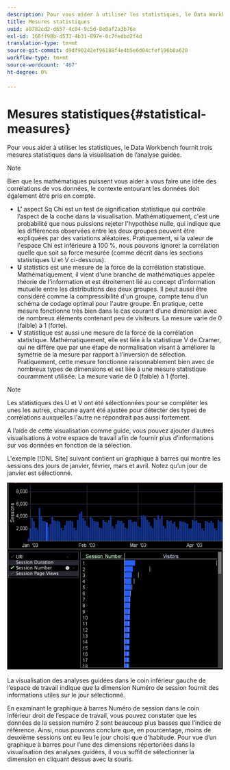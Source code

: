 ```yaml
---
description: Pour vous aider à utiliser les statistiques, le Data Workbench fournit trois mesures statistiques dans la visualisation de l’analyse guidée.
title: Mesures statistiques
uuid: a8782cd2-d657-4c04-9c5d-8e0af2a3b76e
exl-id: 166ff98b-d531-4b31-897e-0c7fedbd2f4d
translation-type: tm+mt
source-git-commit: d9df90242ef96188f4e4b5e6d04cfef196b0a628
workflow-type: tm+mt
source-wordcount: '467'
ht-degree: 0%

---
```


# Mesures statistiques{#statistical-measures}

Pour vous aider à utiliser les statistiques, le Data Workbench fournit trois mesures statistiques dans la visualisation de l’analyse guidée.

>[!NOTE]
>
>Bien que les mathématiques puissent vous aider à vous faire une idée des corrélations de vos données, le contexte entourant les données doit également être pris en compte.

* **L’** aspect Sq Chi est un test de signification statistique qui contrôle l’aspect de la coche dans la visualisation. Mathématiquement, c&#39;est une probabilité que nous puissions rejeter l&#39;hypothèse nulle, qui indique que les différences observées entre les deux groupes peuvent être expliquées par des variations aléatoires. Pratiquement, si la valeur de l&#39;espace Chi est inférieure à 100 %, nous pouvons ignorer la corrélation quelle que soit sa force mesurée (comme décrit dans les sections statistiques U et V ci-dessous).
* **U** statistics est une mesure de la force de la corrélation statistique. Mathématiquement, il vient d&#39;une branche de mathématiques appelée théorie de l&#39;information et est étroitement lié au concept d&#39;information mutuelle entre les distributions des deux groupes. Il peut aussi être considéré comme la compressibilité d&#39;un groupe, compte tenu d&#39;un schéma de codage optimal pour l&#39;autre groupe. En pratique, cette mesure fonctionne très bien dans le cas courant d’une dimension avec de nombreux éléments contenant peu de visiteurs. La mesure varie de 0 (faible) à 1 (forte).
* **V** statistique est aussi une mesure de la force de la corrélation statistique. Mathématiquement, elle est liée à la statistique V de Cramer, qui ne diffère que par une étape de normalisation visant à améliorer la symétrie de la mesure par rapport à l’inversion de sélection. Pratiquement, cette mesure fonctionne raisonnablement bien avec de nombreux types de dimensions et est liée à une mesure statistique couramment utilisée. La mesure varie de 0 (faible) à 1 (forte).

>[!NOTE]
>
>Les statistiques des U et V ont été sélectionnées pour se compléter les unes les autres, chacune ayant été ajustée pour détecter des types de corrélations auxquelles l&#39;autre ne répondrait pas aussi fortement.

A l’aide de cette visualisation comme guide, vous pouvez ajouter d’autres visualisations à votre espace de travail afin de fournir plus d’informations sur vos données en fonction de la sélection.

L&#39;exemple [!DNL Site] suivant contient un graphique à barres qui montre les sessions des jours de janvier, février, mars et avril. Notez qu’un jour de janvier est sélectionné.

![](assets/vis_GuidedAnalysis_withVis.png)

La visualisation des analyses guidées dans le coin inférieur gauche de l’espace de travail indique que la dimension Numéro de session fournit des informations utiles sur le jour sélectionné.

En examinant le graphique à barres Numéro de session dans le coin inférieur droit de l’espace de travail, vous pouvez constater que les données de la session numéro 2 sont beaucoup plus basses que l’indice de référence. Ainsi, nous pouvons conclure que, en pourcentage, moins de deuxième sessions ont eu lieu le jour choisi que d&#39;habitude. Pour vue d’un graphique à barres pour l’une des dimensions répertoriées dans la visualisation des analyses guidées, il vous suffit de sélectionner la dimension en cliquant dessus avec la souris.

